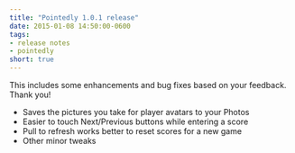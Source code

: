 ```yaml
---
title: "Pointedly 1.0.1 release"
date: 2015-01-08 14:50:00-0600
tags:
- release notes
- pointedly
short: true
---
```


This includes some enhancements and bug fixes based on your feedback. Thank you!
- Saves the pictures you take for player avatars to your Photos
- Easier to touch Next/Previous buttons while entering a score
- Pull to refresh works better to reset scores for a new game
- Other minor tweaks
